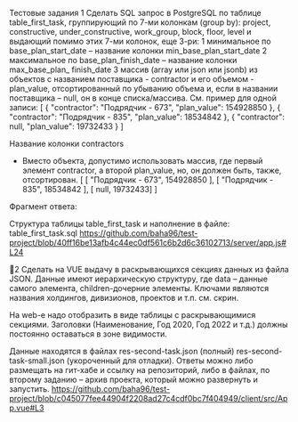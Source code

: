 Тестовые задания
1 Сделать SQL запрос в PostgreSQL по таблице table_first_task, группирующий по 7-ми колонкам (group by):
project, constructive, under_constructive, work_group, block, floor, level
и выдающий помимо этих 7-ми колонок, еще 3-ри:
1 минимальное по base_plan_start_date – название колонки min_base_plan_start_date
2 максимальное по base_plan_finish_date  – название колонки max_base_plan_ finish_date
3 массив (array или json или jsonb) из объектов с названием поставщика - contractor и его объемом - plan_value, отсортированный по убыванию объема и, если в названии поставщика – null, он в конце списка/массива. См. пример для одной записи:
[
    {
        "contractor": "Подрядчик - 673",
        "plan_value": 154928850
    },
    {
        "contractor": "Подрядчик - 835",
        "plan_value": 18534842
    },
    {
        "contractor": null,
        "plan_value": 19732433
    }
]

Название колонки contractors

* Вместо объекта, допустимо использовать массив, где первый элемент contractor, а второй   plan_value, но, он должен быть, также, отсортирован.
[
    [ "Подрядчик - 673", 154928850 ],
    [ "Подрядчик - 835", 18534842 ],
    [ null, 19732433]
]

Фрагмент ответа:


Структура таблицы table_first_task и наполнение в файле: table_first_task.sql
https://github.com/baha96/test-project/blob/40ff16be13afb4c44ec0df561c6b2d6c36102713/server/app.js#L24

2 Сделать на VUE выдачу в раскрывающихся секциях данных из файла JSON.
Данные имеют иерархическую структуру, где data – данные самого элемента, children-дочерние элементы. Ключами являются названия холдингов, дивизионов, проектов и т.п. см. скрин.

На web-е надо отобразить в виде таблицы с раскрывающимися секциями.
Заголовки (Наименование, Год 2020, Год 2022 и т.д.) должны постоянно оставаться в зоне видимости.

Данные находятся в файлах res-second-task.json (полный) res-second-task-small.json (укороченный для отладки).
Ответы можно либо размещать на гит-хабе и ссылку на репозиторий, либо в файлах, по второму заданию – архив проекта, который можно развернуть и запустить.
https://github.com/baha96/test-project/blob/c045077fee44904f2208ad27c4cdf0bc7f404949/client/src/App.vue#L3
